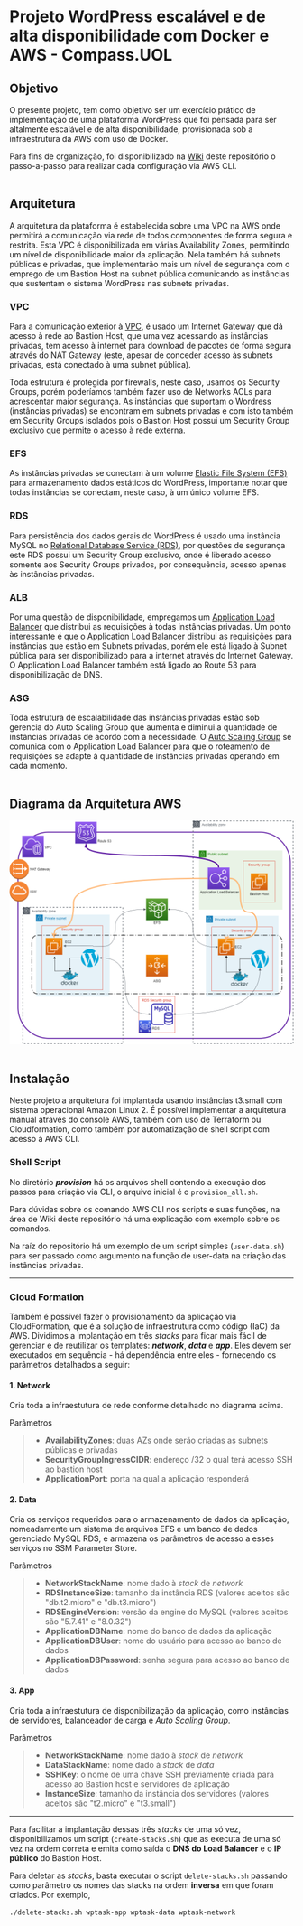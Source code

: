 # **Projeto WordPress escalável e de alta disponibilidade com Docker e AWS - Compass.UOL**

## **Objetivo** <br>
O presente projeto, tem como objetivo ser um exercício prático de implementação de uma plataforma WordPress que foi pensada para ser altalmente escalável e de alta disponibilidade, provisionada sob a infraestrutura da AWS com uso de Docker.

Para fins de organização, foi disponibilizado na [Wiki](https://github.com/tomiokadasilva/projeto_compass_Docker_Wordpress/wiki) deste repositório o passo-a-passo para realizar cada configuração via AWS CLI. 
<br><br>
## **Arquitetura** <br>

A arquitetura da plataforma é estabelecida sobre uma VPC na AWS onde permitirá a comunicação via rede de todos componentes de forma segura e restrita. Esta VPC é disponibilizada em várias Availability Zones, permitindo um nível de disponibilidade maior da aplicação. Nela também há subnets públicas e privadas, que implementarão mais um nível de segurança com o emprego de um Bastion Host na subnet pública comunicando as instâncias que sustentam o sistema WordPress nas subnets privadas.

### **VPC**
Para a comunicação exterior à [VPC](https://github.com/tomiokadasilva/projeto_compass_Docker_Wordpress/wiki/Virtual-Private-Cloud-(VPC)), é usado um Internet Gateway que dá acesso à rede ao Bastion Host, que uma vez acessando as instâncias privadas, tem acesso à internet para download de pacotes de forma segura através do NAT Gateway (este, apesar de conceder acesso às subnets privadas, está conectado à uma subnet pública).

Toda estrutura é protegida por firewalls, neste caso, usamos os Security Groups, porém poderíamos também fazer uso de Networks ACLs para acrescentar maior segurança. As instâncias que suportam o Wordress (instâncias privadas) se encontram em subnets privadas e com isto também em Security Groups isolados pois o Bastion Host possui um Security Group exclusivo que permite o acesso à rede externa.

### **EFS**
As instâncias privadas se conectam à um volume [Elastic File System (EFS)](https://github.com/tomiokadasilva/projeto_compass_Docker_Wordpress/wiki/Elastic-File-System-(EFS)) para armazenamento dados estáticos do WordPress, importante notar que todas instâncias se conectam, neste caso, à um único volume EFS.

### **RDS**
Para persistência dos dados gerais do WordPress é usado uma instância MySQL no [Relational Database Service (RDS)](https://github.com/tomiokadasilva/projeto_compass_Docker_Wordpress/wiki/Amazon-Web-Services-Relational-Database-Service-(RDS)), por questões de segurança este RDS possui um Security Group exclusivo, onde é liberado acesso somente aos Security Groups privados, por consequência, acesso apenas às instâncias privadas.

### **ALB**
Por uma questão de disponibilidade, empregamos um [Application Load Balancer](https://github.com/tomiokadasilva/projeto_compass_Docker_Wordpress/wiki/Application-Load-Balancer-(ALB)) que distribui as requisições à todas instâncias privadas. Um ponto interessante é que o Application Load Balancer distribui as requisições para instâncias que estão em Subnets privadas, porém ele está ligado à Subnet pública para ser disponibilizado para a internet através do Internet Gateway. O Application Load Balancer também está ligado ao Route 53 para disponibilização de DNS.

### **ASG**
Toda estrutura de escalabilidade das instâncias privadas estão sob gerencia do Auto Scaling Group que aumenta e diminui a quantidade de instâncias privadas de acordo com a necessidade. O [Auto Scaling Group](https://github.com/tomiokadasilva/projeto_compass_Docker_Wordpress/wiki/Auto-Scaling-Groups-(ASG)) se comunica com o Application Load Balancer para que o roteamento de requisições se adapte à quantidade de instâncias privadas operando em cada momento. <br><br>


## **Diagrama da Arquitetura AWS**<br>

![Diagrama da arquitetura](static/diagram.png)
<br><br>
## **Instalação**

Neste projeto a arquitetura foi implantada usando instâncias t3.small com sistema operacional Amazon Linux 2. É possível implementar a arquitetura manual através do console AWS, também com uso de Terraform ou Cloudformation, como também por automatização de shell script com acesso à AWS CLI.

### **Shell Script**

No diretório **_provision_** há os arquivos shell contendo a execução dos passos para criação via CLI, o arquivo inicial é o `provision_all.sh`.

Para dúvidas sobre os comando AWS CLI nos scripts e suas funções, na área de Wiki deste repositório há uma explicação com exemplo sobre os comandos.

Na raíz do repositório há um exemplo de um script simples (`user-data.sh`) para ser passado como argumento na função de user-data na criação das instâncias privadas.

---

### **Cloud Formation**

Também é possível fazer o provisionamento da aplicação via CloudFormation, que é a solução de infraestrutura como código (IaC) da AWS. Dividimos a implantação em três _stacks_ para ficar mais fácil de gerenciar e de reutilizar os templates: **_network_**, **_data_** e **_app_**. Eles devem ser executados em sequência - há dependência entre eles - fornecendo os parâmetros detalhados a seguir:

#### **1. Network**

Cria toda a infraestutura de rede conforme detalhado no diagrama acima.

Parâmetros

> - **AvailabilityZones**: duas AZs onde serão criadas as subnets públicas e privadas
> - **SecurityGroupIngressCIDR**: endereço /32 o qual terá acesso SSH ao bastion host
> - **ApplicationPort**: porta na qual a aplicação responderá

#### **2. Data**

Cria os serviços requeridos para o armazenamento de dados da aplicação, nomeadamente um sistema de arquivos EFS e um banco de dados gerenciado MySQL RDS, e armazena os parâmetros de acesso a esses serviços no SSM Parameter Store.

Parâmetros

> - **NetworkStackName**: nome dado à _stack_ de _network_
> - **RDSInstanceSize**: tamanho da instância RDS (valores aceitos são "db.t2.micro" e "db.t3.micro")
> - **RDSEngineVersion**: versão da engine do MySQL (valores aceitos são "5.7.41" e "8.0.32")
> - **ApplicationDBName**: nome do banco de dados da aplicação
> - **ApplicationDBUser**: nome do usuário para acesso ao banco de dados
> - **ApplicationDBPassword**: senha segura para acesso ao banco de dados

#### **3. App**

Cria toda a infraestutura de disponibilização da aplicação, como instâncias de servidores, balanceador de carga e _Auto Scaling Group_.

Parâmetros

> - **NetworkStackName**: nome dado à _stack_ de _network_
> - **DataStackName**: nome dado à _stack_ de _data_
> - **SSHKey**: o nome de uma chave SSH previamente criada para acesso ao Bastion host e servidores de aplicação
> - **InstanceSize**: tamanho da instância dos servidores (valores aceitos são "t2.micro" e "t3.small")
---

Para facilitar a implantação dessas três _stacks_ de uma só vez, disponibilizamos um script (`create-stacks.sh`) que as executa de uma só vez na ordem correta e emita como saída o **DNS do Load Balancer** e o **IP público** do Bastion Host.

Para deletar as _stacks_, basta executar o script `delete-stacks.sh` passando como parâmetro os nomes das stacks na ordem **inversa** em que foram criados. Por exemplo,
```shell
./delete-stacks.sh wptask-app wptask-data wptask-network
```